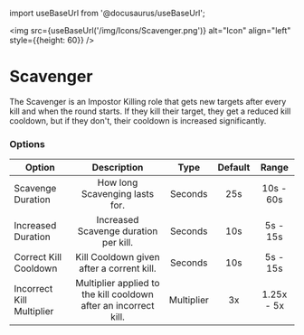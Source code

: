 import useBaseUrl from '@docusaurus/useBaseUrl';

<img src={useBaseUrl('/img/Icons/Scavenger.png')} alt="Icon" align="left" style={{height: 60}} />
# Scavenger

The Scavenger is an Impostor Killing role that gets new targets after every kill and when the round starts. If they kill their target, they get a reduced kill cooldown, but if they don't, their cooldown is increased significantly.

### Options

| Option | Description | Type | Default | Range |
|----------|:-----------------:|:------:|:------:|:------:|
| Scavenge Duration | How long Scavenging lasts for. | Seconds | 25s | 10s - 60s |
| Increased Duration | Increased Scavenge duration per kill. | Seconds | 10s | 5s - 15s |
| Correct Kill Cooldown | Kill Cooldown given after a corrent kill. | Seconds | 10s | 5s - 15s |
| Incorrect Kill Multiplier | Multiplier applied to the kill cooldown after an incorrect kill. | Multiplier | 3x | 1.25x - 5x |
